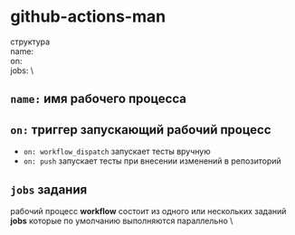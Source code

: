 # github-actions-man  
структура \
name: \
on: \
jobs: \

## `name:` имя рабочего процесса ##
## `on:`  триггер запускающий рабочий процесс ##
* `on: workflow_dispatch` запускает тесты вручную
* `on: push` запускает тесты при внесении изменений в репозиторий 
## `jobs` задания ##
рабочий процесс **workflow** состоит из одного или нескольких заданий **jobs** которые по умолчанию выполняются параллельно \
